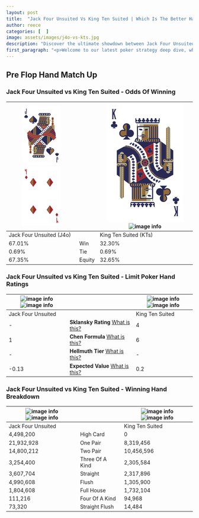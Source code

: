 ```yaml
---
layout: post
title:  "Jack Four Unsuited Vs King Ten Suited | Which Is The Better Hand In Poker? A Complete Guide"
author: reece
categories: [  ]
image: assets/images/j4o-vs-kts.jpg
description: "Discover the ultimate showdown between Jack Four Unsuited and King Ten Suited in poker! Uncover the odds, strategies, and scenarios where one hand triumphs over the other. Get ready to up your poker game with this thrilling analysis."
first_paragraph: "<p>Welcome to our latest poker strategy deep dive, where we're pitting two distinct hands against each other in a high-stakes showdown: Jack Four Unsuited vs King Ten Suited.</p><p>In the dynamic world of poker, every decision counts, and knowing which hand holds the upper hand is key to your success at the table.</p><p>In this article, we'll dissect these two hands, explore the scenarios where one dominates the other, and equip you with the knowledge to make strategic choices that can tip the odds in your favor.</p><p>Get ready to unravel the intriguing dynamics of these poker hands and elevate your game to new heights.</p>"
---
```




[comment]: # (sp0)

## Pre Flop Hand Match Up

<div class="table hand-ratings" markdown="1"> 



### Jack Four Unsuited vs King Ten Suited - Odds Of Winning


    
| ![image info](assets/images/hand1/J.png) ![image info](assets/images/hand1/4o.png) |  | ![image info](assets/images/hand2/K.png) ![image info](assets/images/hand2/ts.png) |
| -------- | -------- | -------- |
| Jack Four Unsuited (J4o) |  | King Ten Suited (KTs) |
| 67.01% | Win | 32.30% |
| 0.69% | Tie | 0.69% |
| 67.35% | Equity | 32.65% |




[comment]: # (sp1)



### Jack Four Unsuited vs King Ten Suited - Limit Poker Hand Ratings


    
| ![image info](https://www.riverpairs.com/assets/images/hand1/J.png) ![image info](https://www.riverpairs.com/assets/images/hand1/4o.png) |  | ![image info](https://www.riverpairs.com/assets/images/hand2/K.png) ![image info](https://www.riverpairs.com/assets/images/hand2/ts.png) |
| -------- | -------- | -------- |
| Jack Four Unsuited |  | King Ten Suited |
| - | **Sklansky Rating** [What is this?](/sklansky-rating-explained) | 4 |
| 1 | **Chen Formula** [What is this?](/chen-formula-explained) | 6 |
| - | **Hellmuth Tier** [What is this?](/Hellmuth-tier-explained) | - |
| -0.13 | **Expected Value** [What is this?](/expected-value-explained) | 0.2 |




[comment]: # (sp2)



### Jack Four Unsuited vs King Ten Suited - Winning Hand Breakdown


    
| ![image info](https://www.riverpairs.com/assets/images/hand1/J.png) ![image info](https://www.riverpairs.com/assets/images/hand1/4o.png) |  | ![image info](https://www.riverpairs.com/assets/images/hand2/K.png) ![image info](https://www.riverpairs.com/assets/images/hand2/ts.png) |
| -------- | -------- | -------- |
| Jack Four Unsuited |  | King Ten Suited |
| 4,498,200 | High Card | 0 |
| 21,932,928 | One Pair | 8,319,456 |
| 14,800,212 | Two Pair | 10,456,596 |
| 3,254,400 | Three Of A Kind | 2,305,584 |
| 3,607,704 | Straight | 2,317,896 |
| 4,990,608 | Flush | 1,305,900 |
| 1,804,608 | Full House | 1,732,104 |
| 111,216 | Four Of A Kind | 94,968 |
| 73,320 | Straight Flush | 14,484 |




[comment]: # (sp3)



</div>

[comment]: # (sp4)



[comment]: # (sp5)


